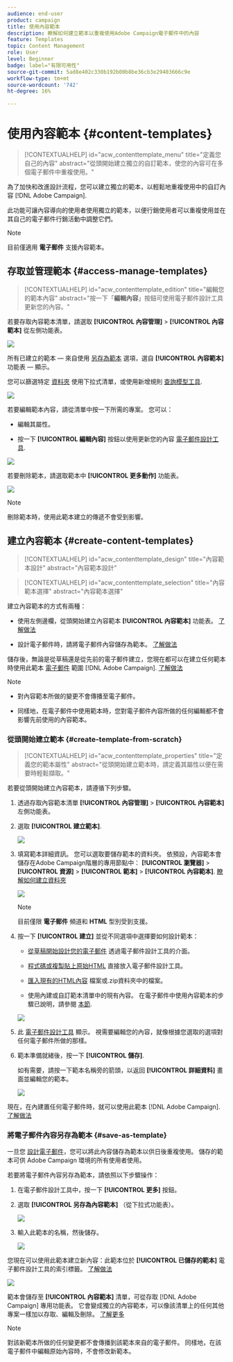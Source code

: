 ```yaml
---
audience: end-user
product: campaign
title: 使用內容範本
description: 瞭解如何建立範本以重複使用Adobe Campaign電子郵件中的內容
feature: Templates
topic: Content Management
role: User
level: Beginner
badge: label="有限可用性"
source-git-commit: 5ad8e402c330b192b00b8be36cb3e29403666c9e
workflow-type: tm+mt
source-wordcount: '742'
ht-degree: 16%

---
```


# 使用內容範本 {#content-templates}

>[!CONTEXTUALHELP]
>id="acw_contenttemplate_menu"
>title="定義您自己的內容"
>abstract="從頭開始建立獨立的自訂範本，使您的內容可在多個電子郵件中重複使用。"

為了加快和改進設計流程，您可以建立獨立的範本，以輕鬆地重複使用中的自訂內容 [!DNL Adobe Campaign].

此功能可讓內容導向的使用者使用獨立的範本，以便行銷使用者可以重複使用並在其自己的電子郵件行銷活動中調整它們。

>[!NOTE]
>
>目前僅適用 **電子郵件** 支援內容範本。

## 存取並管理範本 {#access-manage-templates}

>[!CONTEXTUALHELP]
>id="acw_contenttemplate_edition"
>title="編輯您的範本內容"
>abstract="按一下「**編輯內容**」按鈕可使用電子郵件設計工具更新您的內容。"

若要存取內容範本清單，請選取 **[!UICONTROL 內容管理]** > **[!UICONTROL 內容範本]** 從左側功能表。

![](assets/content-template-list.png)

所有已建立的範本 — 來自使用 [另存為範本](#save-as-template) 選項，選自 **[!UICONTROL 內容範本]** 功能表 — 顯示。

<!--You can sort content templates by creation or modification date. You can also choose to display only the items that you created or modified.-->

您可以篩選特定 [資料夾](../get-started/permissions.md#folders) 使用下拉式清單，或使用新增規則 [查詢模型工具](../query/query-modeler-overview.md).

![](assets/content-template-list-filters.png)

若要編輯範本內容，請從清單中按一下所需的專案。 您可以：

* 編輯其屬性。

* 按一下 **[!UICONTROL 編輯內容]** 按鈕以使用更新您的內容 [電子郵件設計工具](get-started-email-designer.md).

![](assets/content-template-edition.png)

若要刪除範本，請選取範本中 **[!UICONTROL 更多動作]** 功能表。

![](assets/content-template-list-delete.png)

>[!NOTE]
>
>刪除範本時，使用此範本建立的傳遞不會受到影響。

## 建立內容範本 {#create-content-templates}

>[!CONTEXTUALHELP]
>id="acw_contenttemplate_design"
>title="內容範本設計"
>abstract="內容範本設計"

>[!CONTEXTUALHELP]
>id="acw_contenttemplate_selection"
>title="內容範本選擇"
>abstract="內容範本選擇"

建立內容範本的方式有兩種：

* 使用左側邊欄，從頭開始建立內容範本 **[!UICONTROL 內容範本]** 功能表。 [了解做法](#create-template-from-scratch)

* 設計電子郵件時，請將電子郵件內容儲存為範本。 [了解做法](#save-as-template)

儲存後，無論是從草稿還是從先前的電子郵件建立，您現在都可以在建立任何範本時使用此範本 [電子郵件](../email/create-email.md) 範圍 [!DNL Adobe Campaign]. [了解做法](use-email-templates.md)

>[!NOTE]
>
>* 對內容範本所做的變更不會傳播至電子郵件。
>
>* 同樣地，在電子郵件中使用範本時，您對電子郵件內容所做的任何編輯都不會影響先前使用的內容範本。

### 從頭開始建立範本 {#create-template-from-scratch}

>[!CONTEXTUALHELP]
>id="acw_contenttemplate_properties"
>title="定義您的範本屬性"
>abstract="從頭開始建立範本時，請定義其屬性以便在需要時輕鬆擷取。"

若要從頭開始建立內容範本，請遵循下列步驟。

1. 透過存取內容範本清單 **[!UICONTROL 內容管理]** > **[!UICONTROL 內容範本]** 左側功能表。

1. 選取 **[!UICONTROL 建立範本]**.

   ![](assets/content-template-create.png)

1. 填寫範本詳細資訊。 您可以選取要儲存範本的資料夾。 依預設，內容範本會儲存在Adobe Campaign階層的專用節點中： **[!UICONTROL 瀏覽器]** > **[!UICONTROL 資源]** > **[!UICONTROL 範本]** > **[!UICONTROL 內容範本]**. [瞭解如何建立資料夾](../get-started/permissions.md#folders)

   ![](assets/content-template-details.png)

   >[!NOTE]
   >
   >目前僅限 **電子郵件** 頻道和 **HTML** 型別受到支援。

1. 按一下 **[!UICONTROL 建立]** 並從不同選項中選擇要如何設計範本：

   * [從草稿開始設計您的電子郵件](create-email-content.md) 透過電子郵件設計工具的介面。

   * [程式碼或複製貼上原始HTML](code-content.md) 直接放入電子郵件設計工具。

   * [匯入現有的HTML內容](existing-content.md) 檔案或.zip資料夾中的檔案。

   * 使用內建或自訂範本清單中的現有內容。 在電子郵件中使用內容範本的步驟已說明，請參閱 [本節](use-email-templates.md).

   ![](assets/email_designer-templates.png)

1. 此 [電子郵件設計工具](get-started-email-designer.md) 顯示。 視需要編輯您的內容，就像根據您選取的選項對任何電子郵件所做的那樣。

   <!--You can test your content if needed. [Learn how](#test-template)-->

1. 範本準備就緒後，按一下 **[!UICONTROL 儲存]**.

   如有需要，請按一下範本名稱旁的箭頭，以返回 **[!UICONTROL 詳細資料]** 畫面並編輯您的範本。

   ![](assets/content-template-save-back.png)

現在，在內建置任何電子郵件時，就可以使用此範本 [!DNL Adobe Campaign]. [了解做法](use-email-templates.md)

### 將電子郵件內容另存為範本 {#save-as-template}

一旦您 [設計電子郵件](create-email-content.md)，您可以將此內容儲存為範本以供日後重複使用。 儲存的範本可供 Adobe Campaign 環境的所有使用者使用。

若要將電子郵件內容另存為範本，請依照以下步驟操作：

1. 在電子郵件設計工具中，按一下 **[!UICONTROL 更多]** 按鈕。

1. 選取 **[!UICONTROL 另存為內容範本]** （從下拉式功能表）。

   ![](assets/email_designer-save-template.png)

1. 輸入此範本的名稱，然後儲存。

   ![](assets/email_designer-template-name.png)

您現在可以使用此範本建立新內容：此範本位於 **[!UICONTROL 已儲存的範本]** 電子郵件設計工具的索引標籤。 [了解做法](use-email-templates.md)

![](assets/email_designer-saved-template.png)

範本會儲存至 **[!UICONTROL 內容範本]** 清單，可從存取 [!DNL Adobe Campaign] 專用功能表。 它會變成獨立的內容範本，可以像該清單上的任何其他專案一樣加以存取、編輯及刪除。 [了解更多](#access-manage-templates)

>[!NOTE]
>
>對該新範本所做的任何變更都不會傳播到該範本來自的電子郵件。 同樣地，在該電子郵件中編輯原始內容時，不會修改新範本。

<!--
Test your content template {#test-template}

You can test the rendering of any email content template, whether created from scratch or from an email. To do so, follow the steps below.

1. Access the content template list through the **[!UICONTROL Content Management]** > **[!UICONTROL Content Templates]** menu and select any template.

1. Click **[!UICONTROL Edit content]** from the **[!UICONTROL Template properties]**.

1. Click **[!UICONTROL Simulate Content]** and select a test profile to check your email rendering. You can choose the desktop or mobile view. [Learn more](../content-management/preview-test.md)

    ![](../email/assets/content-template-stimulate.png)

1. You can send a proof to test your content and have it approved by some internal users before using it in a journey or a campaign.

    * To do so, click the **[!UICONTROL Send proof]** button and follow the steps described in [this section](../content-management/proofs.md).
    
    * Before sending the proof, you must select the [email surface](../configuration/channel-surfaces.md) that will be used to test your content.

        ![](../email/assets/content-template-stimulate-proof-surface.png)

>[!CAUTION]
>
>Currently tracking is not supported when testing email content templates, meaning that tracking events, UTM parameters and landing page links will not be effective in the proofs that are being sent from a template. To test tracking, [use the content template](
use-email-templates.md) in an email and [send a proof](../content-management/preview-test.md#send-proofs).-->


